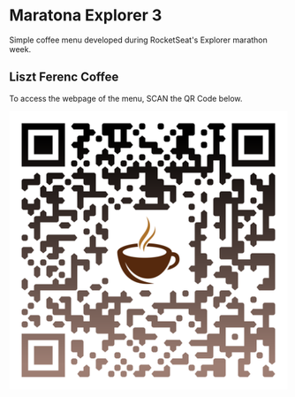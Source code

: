 # Maratona Explorer 3

Simple coffee menu developed during RocketSeat's Explorer marathon week. 

## Liszt Ferenc Coffee

To access the webpage of the menu, SCAN the QR Code below.

![alt text](qr-code.png)